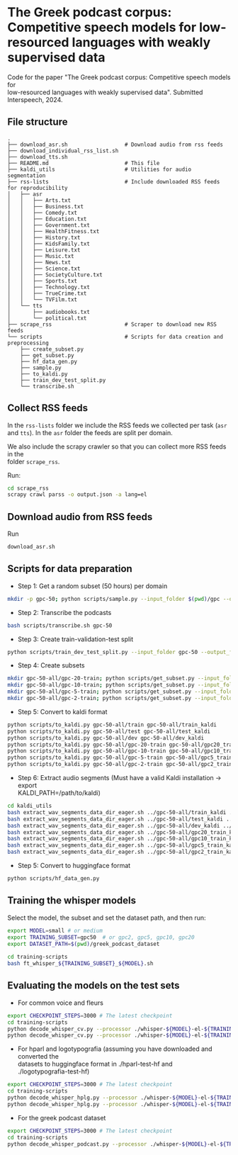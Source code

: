 # The Greek podcast corpus: Competitive speech models for low-resourced languages with weakly supervised data  
  
Code for the paper "The Greek podcast corpus: Competitive speech models for  
low-resourced languages with weakly supervised data". Submitted  
Interspeech, 2024.  
  
## File structure  
  
```  
.  
├── download_asr.sh                  # Download audio from rss feeds  
├── download_individual_rss_list.sh  
├── download_tts.sh  
├── README.md                        # This file  
├── kaldi_utils                      # Utilities for audio segmentation  
├── rss-lists                        # Include downloaded RSS feeds for reproducibility  
│   ├── asr  
│   │   ├── Arts.txt  
│   │   ├── Business.txt  
│   │   ├── Comedy.txt  
│   │   ├── Education.txt  
│   │   ├── Government.txt  
│   │   ├── HealthFitness.txt  
│   │   ├── History.txt  
│   │   ├── KidsFamily.txt  
│   │   ├── Leisure.txt  
│   │   ├── Music.txt  
│   │   ├── News.txt  
│   │   ├── Science.txt  
│   │   ├── SocietyCulture.txt  
│   │   ├── Sports.txt  
│   │   ├── Technology.txt  
│   │   ├── TrueCrime.txt  
│   │   └── TVFilm.txt  
│   └── tts  
│       ├── audiobooks.txt  
│       └── political.txt  
├── scrape_rss                       # Scraper to download new RSS feeds  
└── scripts                          # Scripts for data creation and preprocessing  
    ├── create_subset.py  
    ├── get_subset.py  
    ├── hf_data_gen.py  
    ├── sample.py  
    ├── to_kaldi.py  
    ├── train_dev_test_split.py  
    └── transcribe.sh  
```  
  
## Collect RSS feeds  
  
In the `rss-lists` folder we include the RSS feeds we collected per task (`asr`  
and `tts`). In the `asr` folder the feeds are split per domain.  
  
We also include the scrapy crawler so that you can collect more RSS feeds in the  
folder `scrape_rss`.  
  
Run:  
  
```bash  
cd scrape_rss  
scrapy crawl parss -o output.json -a lang=el  
```  
  
## Download audio from RSS feeds  
  
Run  
  
```bash  
download_asr.sh  
```  
  
## Scripts for data preparation  
  
- Step 1: Get a random subset (50 hours) per domain  
  
```bash  
mkdir -p gpc-50; python scripts/sample.py --input_folder $(pwd)/gpc --output_folder $(pwd)/gpc-50 --hours 50  
```  
  
- Step 2: Transcribe the podcasts  
  
```bash  
bash scripts/transcribe.sh gpc-50  
```  
  
- Step 3: Create train-validation-test split  
  
```bash  
python scripts/train_dev_test_split.py --input_folder gpc-50 --output_folder gpc-50-all --dev_hours 0.3 --test_hours 1 --rename_sha --shuffle  
```  
  
- Step 4: Create subsets  
  
```bash  
mkdir gpc-50-all/gpc-20-train; python scripts/get_subset.py --input_folder gpc-50-all/train --output_folder gpc-50-all/gpc-20-train/ --hours 20  
mkdir gpc-50-all/gpc-10-train; python scripts/get_subset.py --input_folder gpc-50-all/train --output_folder gpc-50-all/gpc-10-train/ --hours 10  
mkdir gpc-50-all/gpc-5-train; python scripts/get_subset.py --input_folder gpc-50-all/train --output_folder gpc-50-all/gpc-5-train/ --hours 5  
mkdir gpc-50-all/gpc-2-train; python scripts/get_subset.py --input_folder gpc-50-all/train --output_folder gpc-50-all/gpc-2-train/ --hours 2  
```  
  
- Step 5: Convert to kaldi format  
  
```bash  
python scripts/to_kaldi.py gpc-50-all/train gpc-50-all/train_kaldi  
python scripts/to_kaldi.py gpc-50-all/test gpc-50-all/test_kaldi  
python scripts/to_kaldi.py gpc-50-all/dev gpc-50-all/dev_kaldi  
python scripts/to_kaldi.py gpc-50-all/gpc-20-train gpc-50-all/gpc20_train_kaldi  
python scripts/to_kaldi.py gpc-50-all/gpc-10-train gpc-50-all/gpc10_train_kaldi  
python scripts/to_kaldi.py gpc-50-all/gpc-5-train gpc-50-all/gpc5_train_kaldi  
python scripts/to_kaldi.py gpc-50-all/gpc-2-train gpc-50-all/gpc2_train_kaldi  
```  
  
- Step 6: Extract audio segments (Must have a valid Kaldi installation -> export  
  KALDI_PATH=/path/to/kaldi)  
  
```bash  
cd kaldi_utils  
bash extract_wav_segments_data_dir_eager.sh ../gpc-50-all/train_kaldi ../gpc-50-all/train_kaldi_segmented ../gpc-50-all/train_segmented  
bash extract_wav_segments_data_dir_eager.sh ../gpc-50-all/test_kaldi ../gpc-50-all/test_kaldi_segmented ../gpc-50-all/test_segmented  
bash extract_wav_segments_data_dir_eager.sh ../gpc-50-all/dev_kaldi ../gpc-50-all/dev_kaldi_segmented ../gpc-50-all/dev_segmented  
bash extract_wav_segments_data_dir_eager.sh ../gpc-50-all/gpc20_train_kaldi ../gpc-50-all/gpc20_train_kaldi_segmented ../gpc-50-all/gpc20_train_segmented  
bash extract_wav_segments_data_dir_eager.sh ../gpc-50-all/gpc10_train_kaldi ../gpc-50-all/gpc10_train_kaldi_segmented ../gpc-50-all/gpc10_train_segmented  
bash extract_wav_segments_data_dir_eager.sh ../gpc-50-all/gpc5_train_kaldi ../gpc-50-all/gpc5_train_kaldi_segmented ../gpc-50-all/gpc5_train_segmented  
bash extract_wav_segments_data_dir_eager.sh ../gpc-50-all/gpc2_train_kaldi ../gpc-50-all/gpc2_train_kaldi_segmented ../gpc-50-all/gpc2_train_segmented  
```  
  
- Step 5: Convert to huggingface format  
  
```bash  
python scripts/hf_data_gen.py  
```  
  
## Training the whisper models  
  
Select the model, the subset and set the dataset path, and then run:  
  
```bash  
export MODEL=small # or medium  
export TRAINING_SUBSET=gpc50  # or gpc2, gpc5, gpc10, gpc20  
export DATASET_PATH=$(pwd)/greek_podcast_dataset  
  
cd training-scripts  
bash ft_whisper_${TRAINING_SUBSET}_${MODEL}.sh  
```  
  
## Evaluating the models on the test sets  
  
- For common voice and fleurs  
  
```bash  
export CHECKPOINT_STEPS=3000 # The latest checkpoint  
cd training-scripts  
python decode_whisper_cv.py --processor ./whisper-${MODEL}-el-${TRAINING_SUBSET}-hf --model ./whisper-${MODEL}-el-${TRAINING_SUBSET}-hf/checkpoint-${CHECKPOINT_STEPS} --text-key sentence --dataset mozilla-foundation/common_voice_11_0 --lang el  
python decode_whisper_cv.py --processor ./whisper-${MODEL}-el-${TRAINING_SUBSET}-hf --model ./whisper-${MODEL}-el-${TRAINING_SUBSET}-hf/checkpoint-${CHECKPOINT_STEPS} --text-key transcription --dataset google/fleurs --lang el  
```  
  
- For hparl and logotypografia (assuming you have downloaded and converted the  
  datasets to huggingface format in ./hparl-test-hf and  
  ./logotypografia-test-hf)  
  
```bash  
export CHECKPOINT_STEPS=3000 # The latest checkpoint  
cd training-scripts  
python decode_whisper_hplg.py --processor ./whisper-${MODEL}-el-${TRAINING_SUBSET}-hf --model ./whisper-${MODEL}-el-${TRAINING_SUBSET}-hf/checkpoint-${CHECKPOINT_STEPS} --text-key transcription --dataset ./hparl-test-hf --lang el  
python decode_whisper_hplg.py --processor ./whisper-${MODEL}-el-${TRAINING_SUBSET}-hf --model ./whisper-${MODEL}-el-${TRAINING_SUBSET}-hf/checkpoint-${CHECKPOINT_STEPS} --text-key transcription --dataset ./logotypografia-test-hf --lang el  
```  
  
- For the greek podcast dataset  
  
```bash  
export CHECKPOINT_STEPS=3000 # The latest checkpoint  
cd training-scripts  
python decode_whisper_podcast.py --processor ./whisper-${MODEL}-el-${TRAINING_SUBSET}-hf --model ./whisper-${MODEL}-el-${TRAINING_SUBSET}-hf/checkpoint-${CHECKPOINT_STEPS} --text-key transcription --dataset ../greek_podcast_dataset/test --lang el  
```  

